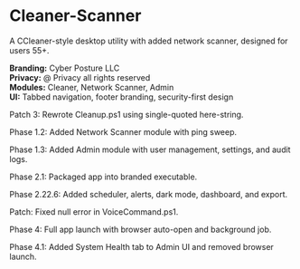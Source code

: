 # Cleaner-Scanner

A CCleaner-style desktop utility with added network scanner, designed for users 55+.

**Branding:** Cyber Posture LLC  
**Privacy:** @ Privacy all rights reserved  
**Modules:** Cleaner, Network Scanner, Admin  
**UI:** Tabbed navigation, footer branding, security-first design  

Patch 3: Rewrote Cleanup.ps1 using single-quoted here-string.

Phase 1.2: Added Network Scanner module with ping sweep.

Phase 1.3: Added Admin module with user management, settings, and audit logs.

Phase 2.1: Packaged app into branded executable.

Phase 2.22.6: Added scheduler, alerts, dark mode, dashboard, and export.

Patch: Fixed null error in VoiceCommand.ps1.

Phase 4: Full app launch with browser auto-open and background job.

Phase 4.1: Added System Health tab to Admin UI and removed browser launch.
